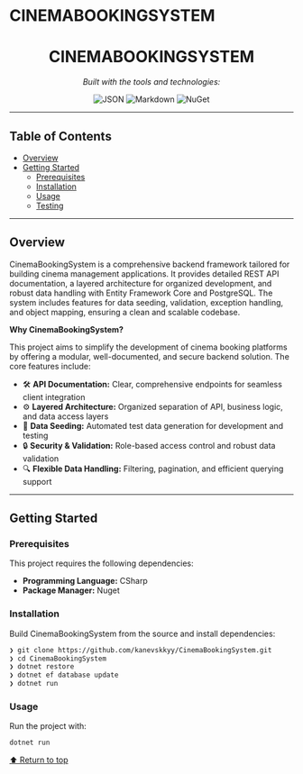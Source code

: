 # CINEMABOOKINGSYSTEM

<div align="center">
  <h1>CINEMABOOKINGSYSTEM</h1>

  _Built with the tools and technologies:_

  ![JSON](https://img.shields.io/badge/JSON-000000.svg?style=flat&logo=JSON&logoColor=white)
  ![Markdown](https://img.shields.io/badge/Markdown-000000.svg?style=flat&logo=Markdown&logoColor=white)
  ![NuGet](https://img.shields.io/badge/NuGet-004880.svg?style=flat&logo=NuGet&logoColor=white)
</div>

---

## Table of Contents

- [Overview](#overview)
- [Getting Started](#getting-started)
  - [Prerequisites](#prerequisites)
  - [Installation](#installation)
  - [Usage](#usage)
  - [Testing](#testing)

---

## Overview

CinemaBookingSystem is a comprehensive backend framework tailored for building cinema management applications. It provides detailed REST API documentation, a layered architecture for organized development, and robust data handling with Entity Framework Core and PostgreSQL. The system includes features for data seeding, validation, exception handling, and object mapping, ensuring a clean and scalable codebase.

**Why CinemaBookingSystem?**

This project aims to simplify the development of cinema booking platforms by offering a modular, well-documented, and secure backend solution. The core features include:

- 🛠️ **API Documentation:** Clear, comprehensive endpoints for seamless client integration
- ⚙️ **Layered Architecture:** Organized separation of API, business logic, and data access layers
- 🌱 **Data Seeding:** Automated test data generation for development and testing
- 🔒 **Security & Validation:** Role-based access control and robust data validation
- 🔍 **Flexible Data Handling:** Filtering, pagination, and efficient querying support

---

## Getting Started

### Prerequisites

This project requires the following dependencies:

- **Programming Language:** CSharp
- **Package Manager:** Nuget

### Installation

Build CinemaBookingSystem from the source and install dependencies:

```sh
❯ git clone https://github.com/kanevskkyy/CinemaBookingSystem.git
❯ cd CinemaBookingSystem
❯ dotnet restore
❯ dotnet ef database update
❯ dotnet run
```

### Usage

Run the project with:

```sh
dotnet run
```

[⬆ Return to top](#cinemabookingsystem)
